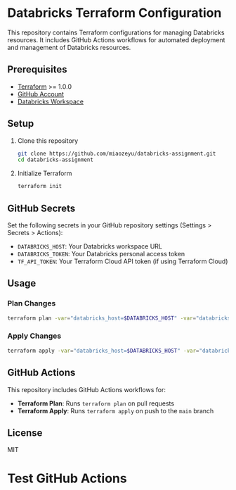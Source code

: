 # Databricks Terraform Configuration

This repository contains Terraform configurations for managing Databricks resources. It includes GitHub Actions workflows for automated deployment and management of Databricks resources.

## Prerequisites

- [Terraform](https://www.terraform.io/downloads.html) >= 1.0.0
- [GitHub Account](https://github.com)
- [Databricks Workspace](https://www.databricks.com/)

## Setup

1. Clone this repository
   ```bash
   git clone https://github.com/miaozeyu/databricks-assignment.git
   cd databricks-assignment
   ```

2. Initialize Terraform
   ```bash
   terraform init
   ```

## GitHub Secrets

Set the following secrets in your GitHub repository settings (Settings > Secrets > Actions):

- `DATABRICKS_HOST`: Your Databricks workspace URL
- `DATABRICKS_TOKEN`: Your Databricks personal access token
- `TF_API_TOKEN`: Your Terraform Cloud API token (if using Terraform Cloud)

## Usage

### Plan Changes

```bash
terraform plan -var="databricks_host=$DATABRICKS_HOST" -var="databricks_token=$DATABRICKS_TOKEN"
```

### Apply Changes

```bash
terraform apply -var="databricks_host=$DATABRICKS_HOST" -var="databricks_token=$DATABRICKS_TOKEN"
```

## GitHub Actions

This repository includes GitHub Actions workflows for:

- **Terraform Plan**: Runs `terraform plan` on pull requests
- **Terraform Apply**: Runs `terraform apply` on push to the `main` branch

## License

MIT
# Test GitHub Actions
